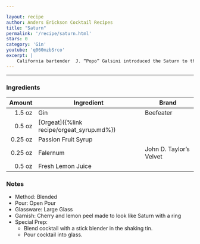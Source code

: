 ```yaml
---

layout: recipe
author: Anders Erickson Cocktail Recipes
title: "Saturn"
permalink: '/recipe/saturn.html'
stars: 0
category: 'Gin'
youtube: 'q060mzbSrco'
excerpt: |
    California bartender  J. “Popo” Galsini introduced the Saturn to the world in 1967 when he won the International Bartender’s Association World Championship with it. Originally he titled his gin creation the X-15 after an American rocket plane, but shortly after doing so one of those planes crashed, killing its pilot. Reportedly, Galsini changed the name of the drink to the Saturn for the competition, in honor of the Saturn rocket that propelled the first Apollo rocket flight into space, months after the fateful X-15 crash.
---
```


---

### Ingredients

| Amount   | Ingredient                                | Brand                   |
| -------: | ----------------------------------------- | ----------------------- |
|   1.5 oz | Gin                                       | Beefeater               |
|   0.5 oz | [Orgeat]({%link recipe/orgeat_syrup.md%}) |
|  0.25 oz | Passion Fruit Syrup                       |
|  0.25 oz | Falernum                                  | John D. Taylor’s Velvet |
|   0.5 oz | Fresh Lemon Juice                         |

 ### Notes

- Method: Blended
- Pour: Open Pour
- Glassware: Large Glass
- Garnish: Cherry and lemon peel made to look like Saturn with a ring
- Special Prep: 
    - Blend cocktail with a stick blender in the shaking tin. 
    - Pour cocktail into glass. 

